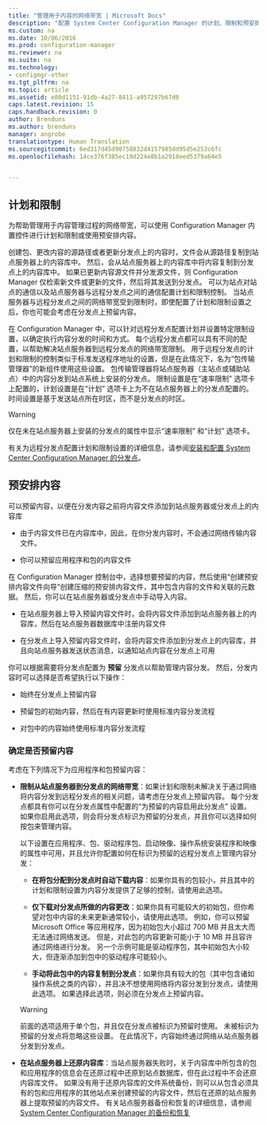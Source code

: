 ```yaml
---
title: "管理用于内容的网络带宽 | Microsoft Docs"
description: "配置 System Center Configuration Manager 的计划、限制和预安排内容。"
ms.custom: na
ms.date: 10/06/2016
ms.prod: configuration-manager
ms.reviewer: na
ms.suite: na
ms.technology:
- configmgr-other
ms.tgt_pltfrm: na
ms.topic: article
ms.assetid: e80d1151-91db-4a27-8411-a957297b67d0
caps.latest.revision: 15
caps.handback.revision: 0
author: Brenduns
ms.author: brenduns
manager: angrobe
translationtype: Human Translation
ms.sourcegitcommit: 6ed317d45d90758832d4157985dd95d5e253c6fc
ms.openlocfilehash: 14ce376f385ec19d224e8b1a2918eed5379a64e5


---
```


##  <a name="a-namebkmkplanningforthrottlingascheduling-and-throttling"></a><a name="BKMK_PlanningForThrottling"></a>计划和限制  
 为帮助管理用于内容管理过程的网络带宽，可以使用 Configuration Manager 内置控件进行计划和限制或使用预安排内容。  

 创建包、更改内容的源路径或者更新分发点上的内容时，文件会从源路径复制到站点服务器上的内容库中。 然后，会从站点服务器上的内容库中将内容复制到分发点上的内容库中。 如果已更新内容源文件并分发源文件，则 Configuration Manager 仅检索新文件或更新的文件，然后将其发送到分发点。 可以为站点对站点的通信以及站点服务器与远程分发点之间的通信配置计划和限制控制。 当站点服务器与远程分发点之间的网络带宽受到限制时，即使配置了计划和限制设置之后，你也可能会考虑在分发点上预留内容。  

 在 Configuration Manager 中，可以针对远程分发点配置计划并设置特定限制设置，以确定执行内容分发的时间和方式。 每个远程分发点都可以具有不同的配置，以帮助解决站点服务器到远程分发点的网络带宽限制。 用于远程分发点的计划和限制的控制类似于标准发送程序地址的设置，但是在此情况下，名为“包传输管理器”的新组件使用这些设置。 包传输管理器将站点服务器（主站点或辅助站点）中的内容分发到站点系统上安装的分发点。 限制设置是在“速率限制”  选项卡上配置的，计划设置是在“计划”  选项卡上为不在站点服务器上的分发点配置的。 时间设置是基于发送站点所在时区，而不是分发点的时区。  

> [!WARNING]  
>  仅在未在站点服务器上安装的分发点的属性中显示“速率限制”  和“计划”  选项卡。  

有关为远程分发点配置计划和限制设置的详细信息，请参阅[安装和配置 System Center Configuration Manager 的分发点](/sccm/core/servers/deploy/configure/install-and-configure-distribution-points)。  

##  <a name="a-namebkmkprestagingcontentaprestaged-content"></a><a name="BKMK_PrestagingContent"></a>预安排内容  
 可以预留内容，以便在分发内容之前将内容文件添加到站点服务器或分发点上的内容库  

-   由于内容文件已在内容库中，因此，在你分发内容时，不会通过网络传输内容文件。  

-   你可以预留应用程序和包的内容文件  

在 Configuration Manager 控制台中，选择想要预留的内容，然后使用“创建预安排内容文件向导”创建压缩的预安排内容文件，其中包含内容的文件和关联的元数据。 然后，你可以在站点服务器或分发点中手动导入内容。  

-   在站点服务器上导入预留内容文件时，会将内容文件添加到站点服务器上的内容库，然后在站点服务器数据库中注册内容文件  

-   在分发点上导入预留内容文件时，会将内容文件添加到分发点上的内容库，并且向站点服务器发送状态消息，以通知站点内容在分发点上可用  

你可以根据需要将分发点配置为 **预留** 分发点以帮助管理内容分发。 然后，分发内容时可以选择是否希望执行以下操作：  

-   始终在分发点上预留内容  

-   预留包的初始内容，然后在有内容更新时使用标准内容分发流程  

-   对包中的内容始终使用标准内容分发流程  

###  <a name="a-namebkmkdeterminetoprestagecontentadetermine-whether-to-prestage-content"></a><a name="BKMK_DetermineToPrestageContent"></a>确定是否预留内容  
 考虑在下列情况下为应用程序和包预留内容：  

-   **限制从站点服务器到分发点的网络带宽**：如果计划和限制未解决关于通过网络将内容分发到远程分发点的相关问题，请考虑在分发点上预留内容。 每个分发点都具有你可以在分发点属性中配置的“为预留的内容启用此分发点”  设置。 如果你启用此选项，则会将分发点标识为预留的分发点，并且你可以选择如何按包来管理内容。  

     以下设置在应用程序、包、驱动程序包、启动映像、操作系统安装程序和映像的属性中可用，并且允许你配置如何在标识为预留的远程分发点上管理内容分发：  

    -   **在将包分配到分发点时自动下载内容**：如果你具有的包较小，并且其中的计划和限制设置为内容分发提供了足够的控制，请使用此选项。  

    -   **仅下载对分发点所做的内容更改**：如果你具有可能较大的初始包，但你希望对包中内容的未来更新通常较小，请使用此选项。 例如，你可以预留 Microsoft Office 等应用程序，因为初始包大小超过 700 MB 并且太大而无法通过网络发送。 但是，对此包的内容更新可能小于 10 MB 并且容许通过网络进行分发。 另一个示例可能是驱动程序包，其中初始包大小较大，但逐渐添加到包中的驱动程序可能较小。  

    -   **手动将此包中的内容复制到分发点**：如果你具有较大的包（其中包含诸如操作系统之类的内容），并且决不想使用网络将内容分发到分发点，请使用此选项。 如果选择此选项，则必须在分发点上预留内容。  

    > [!WARNING]  
    >  前面的选项适用于单个包，并且仅在分发点被标识为预留时使用。 未被标识为预留的分发点将忽略这些设置。 在此情况下，内容始终通过网络从站点服务器分发到分发点。  

-   **在站点服务器上还原内容库**：当站点服务器失败时，关于内容库中所包含的包和应用程序的信息会在还原过程中还原到站点数据库，但在此过程中不会还原内容库文件。 如果没有用于还原内容库的文件系统备份，则可以从包含必须具有的包和应用程序的其他站点来创建预留的内容文件，然后在还原的站点服务器上提取预留的内容文件。 有关站点服务器备份和恢复的详细信息，请参阅 [System Center Configuration Manager 的备份和恢复](/sccm/protect/understand/backup-and-recovery)  



<!--HONumber=Dec16_HO3-->


